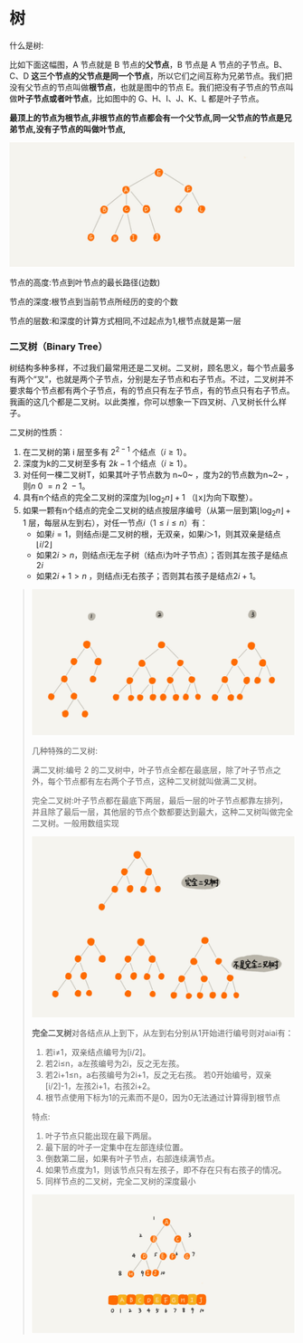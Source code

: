 # 树

什么是树:

比如下面这幅图，A 节点就是 B 节点的**父节点**，B 节点是 A 节点的子节点。B、C、D **这三个节点的父节点是同一个节点**，所以它们之间互称为兄弟节点。我们把没有父节点的节点叫做**根节点**，也就是图中的节点 E。我们把没有子节点的节点叫做**叶子节点或者叶节点**，比如图中的 G、H、I、J、K、L 都是叶子节点。

**最顶上的节点为根节点,非根节点的节点都会有一个父节点,同一父节点的节点是兄弟节点,没有子节点的叫做叶节点,**

![img](https://raw.githubusercontent.com/Nocye/ImageBed/master/20200917163344.jpeg)

节点的高度:节点到叶节点的最长路径(边数)

节点的深度:根节点到当前节点所经历的变的个数

节点的层数:和深度的计算方式相同,不过起点为1,根节点就是第一层

### 二叉树（Binary Tree）

树结构多种多样，不过我们最常用还是二叉树。二叉树，顾名思义，每个节点最多有两个“叉”，也就是两个子节点，分别是左子节点和右子节点。不过，二叉树并不要求每个节点都有两个子节点，有的节点只有左子节点，有的节点只有右子节点。我画的这几个都是二叉树。以此类推，你可以想象一下四叉树、八叉树长什么样子。

二叉树的性质：

1. 在二叉树的第 i 层至多有 $2^{2-1}$ 个结点（$i≥1$）。
2. 深度为k的二叉树至多有 $2k-1$ 个结点（$i≥1$）。
3. 对任何一棵二叉树T，如果其叶子节点数为 n~0~ ，度为2的节点数为n~2~ ，则$n~0~=n~2~ -1$。
4. 具有n个结点的完全二叉树的深度为$⌊\log_2n⌋+1$  （⌊x⌋为向下取整）。
5. 如果一颗有n个结点的完全二叉树的结点按层序编号（从第一层到第$⌊\log_2n⌋+1$ 层，每层从左到右），对任一节点$i$（$1≤i≤n$）有：
   - 如果$i=1$，则结点i是二叉树的根，无双亲，如果$i＞1$，则其双亲是结点$⌊i/2⌋$
   - 如果$2i>n$，则结点i无左子树（结点i为叶子节点）；否则其左孩子是结点$2i$
   - 如果$2i+1>n$ ，则结点i无右孩子；否则其右孩子是结点$2i+1$。



> ![img](Image/09c2972d56eb0cf67e727deda0e9412b.jpg)
>
> 几种特殊的二叉树:
>
> 满二叉树:编号 2 的二叉树中，叶子节点全都在最底层，除了叶子节点之外，每个节点都有左右两个子节点，这种二叉树就叫做满二叉树。
>
> 完全二叉树:叶子节点都在最底下两层，最后一层的叶子节点都靠左排列，并且除了最后一层，其他层的节点个数都要达到最大，这种二叉树叫做完全二叉树。一般用数组实现
>
> ![img](Image/18413c6597c2850b75367393b401ad60.jpg)
>
> **完全二叉树**对各结点从上到下，从左到右分别从1开始进行编号则对aiai有：
>
> 1. 若i≠1，双亲结点编号为[i/2]。
>2. 若2i≤n，a左孩编号为2i，反之无左孩。
> 3. 若2i+1≤n，a右孩编号为2i+1，反之无右孩。
>   若0开始编号，双亲[i/2]-1，左孩2i+1，右孩2i+2。
> 4. 根节点使用下标为1的元素而不是0，因为0无法通过计算得到根节点
> 
>特点:
> 
>1. 叶子节点只能出现在最下两层。
> 2. 最下层的叶子一定集中在左部连续位置。
> 3. 倒数第二层，如果有叶子节点，右部连续满节点。
> 4. 如果节点度为1，则该节点只有左孩子，即不存在只有右孩子的情况。
> 5. 同样节点的二叉树，完全二叉树的深度最小
> 
>   ![img](Image/14eaa820cb89a17a7303e8847a412330.jpg)



